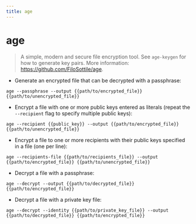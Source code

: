 ```yaml
---
title: age
---
```

# age

> A simple, modern and secure file encryption tool.
> See `age-keygen` for how to generate key pairs.
> More information: <https://github.com/FiloSottile/age>.

- Generate an encrypted file that can be decrypted with a passphrase:

`age --passphrase --output {{path/to/encrypted_file}} {{path/to/unencrypted_file}}`

- Encrypt a file with one or more public keys entered as literals (repeat the `--recipient` flag to specify multiple public keys):

`age --recipient {{public_key}} --output {{path/to/encrypted_file}} {{path/to/unencrypted_file}}`

- Encrypt a file to one or more recipients with their public keys specified in a file (one per line):

`age --recipients-file {{path/to/recipients_file}} --output {{path/to/encrypted_file}} {{path/to/unencrypted_file}}`

- Decrypt a file with a passphrase:

`age --decrypt --output {{path/to/decrypted_file}} {{path/to/encrypted_file}}`

- Decrypt a file with a private key file:

`age --decrypt --identity {{path/to/private_key_file}} --output {{path/to/decrypted_file}} {{path/to/encrypted_file}}`
